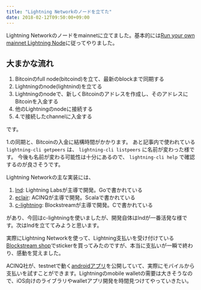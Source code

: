 ```yaml
---
title: "Lightning Networkのノードを立てた"
date: 2018-02-12T09:50:00+09:00
---
```


Lightning Networkのノードをmainnetに立てました。基本的には[Run your own mainnet Lightning Node](https://medium.com/@dougvk/run-your-own-mainnet-lightning-node-2d2eab628a8b)に従ってやりました。

<!--more-->

## 大まかな流れ

1. Bitcoinのfull node(bitcoind)を立て、最新のblockまで同期する
2. Lightningのnode(lightnind)を立てる
3. Lightningのnodeで、新しくBitcoinのアドレスを作成し、そのアドレスにBitcoinを入金する
4. 他のLightningのnodeに接続する
5. 4.で接続したchannelに入金する

です。

1.の同期と、Bitcoinの入金に結構時間がかかります。
あと記事内で使われている `lightning-cli getpeers` は、 `lightning-cli listpeers` に名前が変わった様です。
今後も名前が変わる可能性は十分にあるので、 `lightning-cli help` で確認するのが良さそうです。

Lightning Networkの主な実装には、

1. [lnd](https://github.com/lightningnetwork/lnd): Lightning Labsが主導で開発。Goで書かれている
2. [eclair](https://github.com/ACINQ/eclair): ACINQが主導で開発。Scalaで書かれている
3. [c-lightning](https://github.com/ElementsProject/lightning): Blockstreamが主導で開発。Cで書かれている

があり、今回はc-lightningを使いましたが、開発自体はlndが一番活発な様です。次はlndを立ててみようと思います。

実際にLightning Networkを使って、Lightning支払いを受け付けている[Blockstream shop](https://store.blockstream.com/shop/)でstickerを買ってみたのですが、本当に支払いが一瞬で終わり、感動を覚えました。

ACINQ社が、testnetで動く[androidアプリ](https://play.google.com/store/apps/details?id=fr.acinq.eclair.wallet)を公開していて、実際にモバイルから支払いを試すことができます。Lightningのmobile walletの需要は大きそうなので、iOS向けのライブラリやwalletアプリ開発を時間見つけてやっていきたい。

